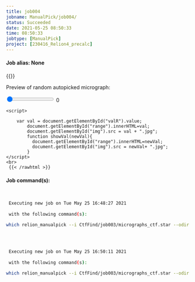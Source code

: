 ```yaml
---
title: job004
jobname: ManualPick/job004/
status: Succeeded
date: 2021-05-25 08:50:33
time: 08:50:33
jobtype: [ManualPick]
project: [230416_Relion4_precalc]
---
```


#### Job alias: None

{{<rawhtml >}} 
    <div class="center">
    <p>Preview of random autopicked micrograph:<p>
    <input id="valR" type="range" min="0" max="0" value="0" step="1" oninput="showVal(this.value)" onchange="showVal(this.value)" />
    <span id="range">0</span>
    <img id="img" width="600">
    </div>

    <script>

        var val = document.getElementById("valR").value;
            document.getElementById("range").innerHTML=val;
            document.getElementById("img").src = val + ".jpg";
            function showVal(newVal){
              document.getElementById("range").innerHTML=newVal;
              document.getElementById("img").src = newVal+ ".jpg";
            }
    </script>
    <br>
     {{< /rawhtml >}}

#### Job command(s):

```bash

 
 Executing new job on Tue May 25 16:48:27 2021
 
 with the following command(s): 

which relion_manualpick --i CtfFind/job003/micrographs_ctf.star --odir ManualPick/job004/ --pickname manualpick --allow_save   --fast_save --selection ManualPick/job004/micrographs_selected.star --scale 0.25 --sigma_contrast 3 --black 0 --white 0 --topaz_denoise --topaz_exe /public/EM/RELION/topaz --particle_diameter 200  --pipeline_control ManualPick/job004/
 
 

 
 Executing new job on Tue May 25 16:50:11 2021
 
 with the following command(s): 

which relion_manualpick --i CtfFind/job003/micrographs_ctf.star --odir ManualPick/job004/ --pickname manualpick --allow_save   --fast_save --selection ManualPick/job004/micrographs_selected.star --scale 0.25 --sigma_contrast 3 --black 0 --white 0 --topaz_denoise --topaz_exe /public/EM/RELION/topaz --particle_diameter 200  --pipeline_control ManualPick/job004/
 
 


